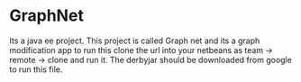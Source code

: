 # GraphNet
Its a java ee project.
This project is called Graph net and its a graph modification app to run this clone the url into your netbeans as  team -> remote -> clone and run it. 
The derbyjar should be downloaded from google to run this file.
